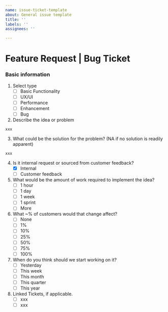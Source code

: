 ```yaml
---
name: issue-ticket-template
about: General issue template
title: ''
labels: ''
assignees: ''

---
```


# Feature Request | Bug Ticket

### Basic information

 1. Select type
    - [ ] Basic Functionality
    - [ ] UX/UI
    - [ ] Performance
    - [ ] Enhancement
    - [ ] Bug

2. Describe the idea or problem
```
xxx
```

3. What could be the solution for the problem? (NA if no solution is readily apparent)
```
xxx
```

4. Is it internal request or sourced from customer feedback?
    - [x] Internal
    - [ ] Customer feedback
  
5. What would be the amount of work required to implement the idea?
    - [ ] 1 hour
    - [ ] 1 day
    - [ ] 1 week
    - [ ] 1 sprint
    - [ ] More
  
6. What ~% of customers would that change affect?
    - [ ] None
    - [ ] 1%
    - [ ] 10%
    - [ ] 25%
    - [ ] 50%
    - [ ] 75%
    - [ ] 100%
  
7. When do you think should we start working on it?
    - [ ] Yesterday
    - [ ] This week
    - [ ] This month
    - [ ] This quarter
    - [ ] This year

8. Linked Tickets, if applicable.
    - [ ] xxx
    - [ ] xxx
